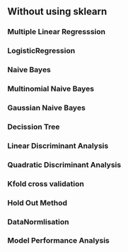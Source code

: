 ## Without using sklearn
### Multiple Linear Regresssion
### LogisticRegression
### Naive Bayes
### Multinomial Naive Bayes
### Gaussian Naive Bayes
### Decission Tree
### Linear Discriminant Analysis
### Quadratic Discriminant Analysis
### Kfold cross validation
### Hold Out Method
### DataNormlisation
### Model Performance Analysis
